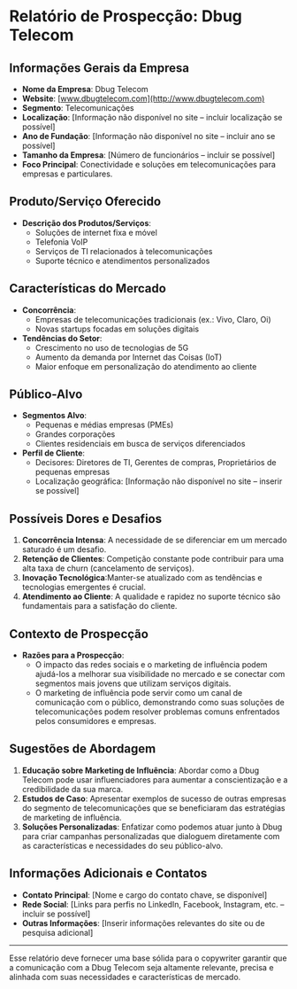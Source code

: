 # Relatório de Prospecção: Dbug Telecom

## Informações Gerais da Empresa
- **Nome da Empresa**: Dbug Telecom
- **Website**: [www.dbugtelecom.com](http://www.dbugtelecom.com)
- **Segmento**: Telecomunicações
- **Localização**: [Informação não disponível no site – incluir localização se possível]
- **Ano de Fundação**: [Informação não disponível no site – incluir ano se possível]
- **Tamanho da Empresa**: [Número de funcionários – incluir se possível]
- **Foco Principal**: Conectividade e soluções em telecomunicações para empresas e particulares.

## Produto/Serviço Oferecido
- **Descrição dos Produtos/Serviços**:
  - Soluções de internet fixa e móvel
  - Telefonia VoIP
  - Serviços de TI relacionados à telecomunicações
  - Suporte técnico e atendimentos personalizados

## Características do Mercado
- **Concorrência**: 
  - Empresas de telecomunicações tradicionais (ex.: Vivo, Claro, Oi)
  - Novas startups focadas em soluções digitais
- **Tendências do Setor**:
  - Crescimento no uso de tecnologias de 5G
  - Aumento da demanda por Internet das Coisas (IoT)
  - Maior enfoque em personalização do atendimento ao cliente

## Público-Alvo
- **Segmentos Alvo**:
  - Pequenas e médias empresas (PMEs)
  - Grandes corporações
  - Clientes residenciais em busca de serviços diferenciados
- **Perfil de Cliente**: 
  - Decisores: Diretores de TI, Gerentes de compras, Proprietários de pequenas empresas
  - Localização geográfica: [Informação não disponível no site – inserir se possível]
  
## Possíveis Dores e Desafios
1. **Concorrência Intensa**: A necessidade de se diferenciar em um mercado saturado é um desafio.
2. **Retenção de Clientes**: Competição constante pode contribuir para uma alta taxa de churn (cancelamento de serviços). 
3. **Inovação Tecnológica**:Manter-se atualizado com as tendências e tecnologias emergentes é crucial.
4. **Atendimento ao Cliente**: A qualidade e rapidez no suporte técnico são fundamentais para a satisfação do cliente.

## Contexto de Prospecção
- **Razões para a Prospecção**: 
    - O impacto das redes sociais e o marketing de influência podem ajudá-los a melhorar sua visibilidade no mercado e se conectar com segmentos mais jovens que utilizam serviços digitais.
    - O marketing de influência pode servir como um canal de comunicação com o público, demonstrando como suas soluções de telecomunicações podem resolver problemas comuns enfrentados pelos consumidores e empresas.
    
## Sugestões de Abordagem
1. **Educação sobre Marketing de Influência**: Abordar como a Dbug Telecom pode usar influenciadores para aumentar a conscientização e a credibilidade da sua marca.
2. **Estudos de Caso**: Apresentar exemplos de sucesso de outras empresas do segmento de telecomunicações que se beneficiaram das estratégias de marketing de influência.
3. **Soluções Personalizadas**: Enfatizar como podemos atuar junto à Dbug para criar campanhas personalizadas que dialoguem diretamente com as características e necessidades do seu público-alvo.

## Informações Adicionais e Contatos
- **Contato Principal**: [Nome e cargo do contato chave, se disponível]
- **Rede Social**: [Links para perfis no LinkedIn, Facebook, Instagram, etc. – incluir se possível]
- **Outras Informações**: [Inserir informações relevantes do site ou de pesquisa adicional]

---

Esse relatório deve fornecer uma base sólida para o copywriter garantir que a comunicação com a Dbug Telecom seja altamente relevante, precisa e alinhada com suas necessidades e características de mercado.